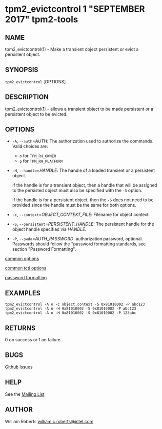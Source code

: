 tpm2_evictcontrol 1 "SEPTEMBER 2017" tpm2-tools
==================================================

NAME
----

tpm2_evictcontrol(1) - Make a transient object persistent or evict a persistent object.

SYNOPSIS
--------

`tpm2_evictcontrol` [OPTIONS]

DESCRIPTION
-----------

tpm2_evictcontrol(1) - allows a transient object to be made persistent or a persistent object to
be evicted.

OPTIONS
-------

  * `-A`, `--auth`=_AUTH_:
    The authorization used to authorize the commands. Valid choices are:
    *  `o` for `TPM_RH_OWNER`
    *  `p` for `TPM_RH_PLATFORM`

  * `-H`, `--handle`=_HANDLE_:
    The handle of a loaded transient or a persistent object.

    If the handle is for a transient object, then a handle that will be assigned to the persisted
    object must also be specified with the `-S` option.

    If the handle is for a persistent object, then the `-S` does not need to be provided since the
    handle must be the same for both options.

  * `-c`, `--context`=_OBJECT\_CONTEXT\_FILE_:
    Filename for object context.

  * `-S`, `--persistent`=_PERSISTENT\_HANDLE_:
    The persistent handle for the object handle specified via _HANDLE_.

  * `-P`, `--pwda`=_AUTH\_PASSWORD_:
    authorization password, optional. Passwords should follow the
    "password formatting standards, see section "Password Formatting".

[common options](common/options.md)

[common tcti options](common/tcti.md)

[password formatting](common/password.md)

EXAMPLES
--------
```
tpm2_evictcontrol -A o -c object.context -S 0x81010002 -P abc123
tpm2_evictcontrol -A o -H 0x81010002 -S 0x81010002 -P abc123
tpm2_evictcontrol -A o -H 0x81010002 -S 0x81010002 -P 123abc
```

RETURNS
-------
0 on success or 1 on failure.

BUGS
----
[Github Issues](https://github.com/01org/tpm2-tools/issues)

HELP
----
See the [Mailing List](https://lists.01.org/mailman/listinfo/tpm2)

AUTHOR
------
William Roberts <william.c.roberts@intel.com>